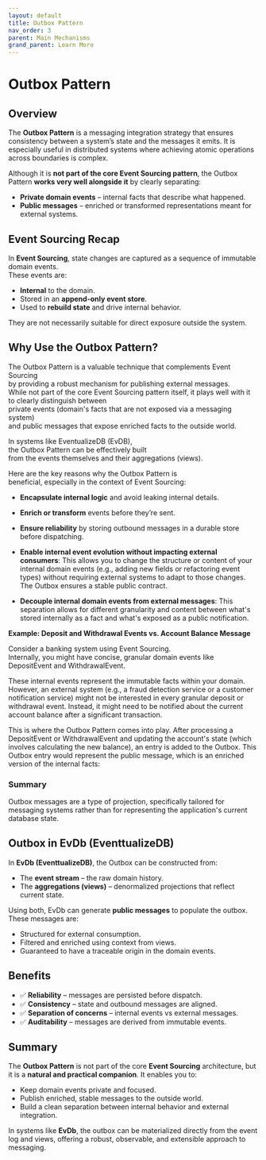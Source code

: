 ```yaml
---
layout: default
title: Outbox Pattern
nav_order: 3
parent: Main Mechanisms
grand_parent: Learn More
---
```


# Outbox Pattern 

## Overview

The **Outbox Pattern** is a messaging integration strategy that ensures consistency between a system’s state and the messages it emits. It is especially useful in distributed systems where achieving atomic operations across boundaries is complex.

Although it is **not part of the core Event Sourcing pattern**, the Outbox Pattern **works very well alongside it** by clearly separating:

- **Private domain events** – internal facts that describe what happened.
- **Public messages** – enriched or transformed representations meant for external systems.

## Event Sourcing Recap

In **Event Sourcing**, state changes are captured as a sequence of immutable domain events.  
These events are:

- **Internal** to the domain.
- Stored in an **append-only event store**.
- Used to **rebuild state** and drive internal behavior.

They are not necessarily suitable for direct exposure outside the system.

## Why Use the Outbox Pattern?

The Outbox Pattern is a valuable technique that complements Event Sourcing  
by providing a robust mechanism for publishing external messages.  
While not part of the core Event Sourcing pattern itself, 
it plays well with it to clearly distinguish between  
private events (domain's facts that are not exposed via a messaging system)  
and public messages that expose enriched facts to the outside world.

In systems like EventualizeDB (EvDB),  
the Outbox Pattern can be effectively built  
from the events themselves and their aggregations (views).

Here are the key reasons why the Outbox Pattern is  
beneficial, especially in the context of Event Sourcing:

- **Encapsulate internal logic** and avoid leaking internal details.  

- **Enrich or transform** events before they’re sent.  

- **Ensure reliability** by storing outbound messages in a durable store before dispatching.  

- **Enable internal event evolution without impacting external consumers**: This allows you to change the structure or content of your internal domain events (e.g., adding new fields or refactoring event types) without requiring external systems to adapt to those changes. The Outbox ensures a stable public contract.  

- **Decouple internal domain events from external messages**: This separation allows for different granularity and content between what's stored internally as a fact and what's exposed as a public notification.  

**Example: Deposit and Withdrawal Events vs. Account Balance Message**

Consider a banking system using Event Sourcing.  
Internally, you might have concise, granular domain events like DepositEvent and WithdrawalEvent.    

These internal events represent the immutable facts within your domain. However, an external system (e.g., a fraud detection service or a customer notification service) might not be interested in every granular deposit or withdrawal event. Instead, it might need to be notified about the current account balance after a significant transaction.  

This is where the Outbox Pattern comes into play. After processing a DepositEvent or WithdrawalEvent and updating the account's state (which involves calculating the new balance), an entry is added to the Outbox. This Outbox entry would represent the public message, which is an enriched version of the internal facts:

### Summary

Outbox messages are a type of projection, specifically tailored for messaging systems rather than for representing the application's current database state.

## Outbox in EvDb (EventtualizeDB)

In **EvDb (EventtualizeDB)**, the Outbox can be constructed from:

- The **event stream** – the raw domain history.
- The **aggregations (views)** – denormalized projections that reflect current state.

Using both, EvDb can generate **public messages** to populate the outbox. These messages are:

- Structured for external consumption.
- Filtered and enriched using context from views.
- Guaranteed to have a traceable origin in the domain events.

## Benefits

- ✅ **Reliability** – messages are persisted before dispatch.
- ✅ **Consistency** – state and outbound messages are aligned.
- ✅ **Separation of concerns** – internal events vs external messages.
- ✅ **Auditability** – messages are derived from immutable events.

## Summary

The **Outbox Pattern** is not part of the core **Event Sourcing** architecture, but it is a **natural and practical companion**. It enables you to:

- Keep domain events private and focused.
- Publish enriched, stable messages to the outside world.
- Build a clean separation between internal behavior and external integration.

In systems like **EvDb**, the outbox can be materialized directly from the event log and views, offering a robust, observable, and extensible approach to messaging.
